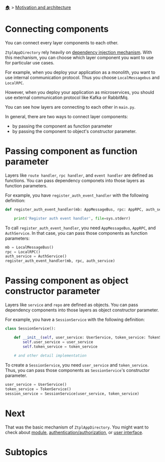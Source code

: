 <!--startTocHeader-->
[🏠](../README.md) > [Motivation and architecture](README.md)
# Connecting components
<!--endTocHeader-->

You can connect every layer components to each other.

`ZtplAppDirectory` rely heavily on [dependency injection mechanism](https://en.wikipedia.org/wiki/Dependency_injection). With this mechanism, you can choose which layer component you want to use for particular use cases.

For example, when you deploy your application as a monolith, you want to use internal communication protocol. Thus you choose `LocalMessagebus` and `LocalRPC`.

However, when you deploy your application as microservices, you should use external communication protocol like Kafka or RabbitMq.

You can see how layers are connecting to each other in `main.py`.

In general, there are two ways to connect layer components:

- by passing the component as function parameter
- by passing the component to object's constructor parameter.

# Passing component as function parameter

Layers like `route handler`, `rpc handler`, and `event handler` are defined as functions. You can pass dependency componets into those layers as function parameters.

For example, you have `register_auth_event_handler` with the following definition:

```python
def register_auth_event_handler(mb: AppMessageBus, rpc: AppRPC, auth_service: AuthService):

    print('Register auth event handler', file=sys.stderr)
```

To call `register_auth_event_handler`, you need `AppMessageBus`, `AppRPC`, and `AuthService`. In that case, you can pass those components as function parameters:

```python
mb = LocalMessageBus()
rpc = LocalRPC()
auth_service = AuthService()
register_auth_event_handler(mb, rpc, auth_service)
```

# Passing component as object constructor parameter

Layers like `service` and `repo` are defined as objects. You can pass dependency components into those layers as object constructor parameter.

For example, you have a `SessionService` with the following definition:

```python
class SessionService():

    def __init__(self, user_service: UserService, token_service: TokenService) ->
        self.user_service = user_service
        self.token_service = token_service
    
    # and other detail implementation
```

To create a `SessionService`, you need `user_service` and `token_service`. Thus, you can pass those components as `SessionService`'s constructor parameter.

```python
user_service = UserService()
token_service = TokenService()
session_service = SessionService(user_service, token_service)
```

# Next

That was the basic mechanism of `ZtplAppDirectory`. You might want to check about [module](../creating-new-module/README.md), [authentication/authorization](../authentication-authorization.md), or [user interface](../user-interface/README.md).

# Subtopics
<!--startTocSubtopic-->
<!--endTocSubtopic-->